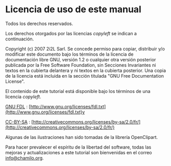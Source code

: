 # Licencia de uso de este manual

Todos los derechos reservados.

Los derechos otorgados por las licencias _copyleft_ se indican a continuación.

Copyright \(c\) 2007 2i2L Sarl. Se concede permiso para copiar, distribuir y/o modificar este documento bajo los términos de la licencia de documentación libre GNU, versión 1.2 o cualquier otra versión posterior publicada por la Free Software Foundation, sin Secciones Invariantes ni textos en la cubierta delantera y ni textos en la cubierta posterior. Una copia de la licencia está incluida en la sección titulada "GNU Free Documentation License".

El contenido de este tutorial está disponible bajo los términos de una licencia _copyleft_.

[GNU FDL](http://www.gnu.org/licenses/fdl.txt) : [http://www.gnu.org/licenses/fdl.txt](http://www.gnu.org/licenses/fdl.txt)y

[CC-BY-SA](http://creativecommons.org/licenses/by-sa/2.0/fr/) : [http://creativecommons.org/licenses/by-sa/2.0/fr/](http://creativecommons.org/licenses/by-sa/2.0/fr/)

Algunas de las ilustraciones han sido tomadas de la librería OpenClipart.

Para hacer prevalecer el espíritu de la libertad del software, todas las mejoras y actualizaciones a este tutorial son bienvenidas en el correo info@chamilo.org.

